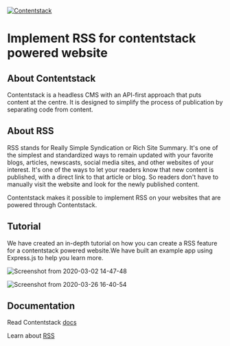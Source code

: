 [![Contentstack](https://www.contentstack.com/docs/static/images/contentstack.png)](https://www.contentstack.com/)


# Implement RSS for contentstack powered website

## About Contentstack

Contentstack is a headless CMS with an API-first approach that puts content at the centre. It is designed to simplify the process of publication by separating code from content.

## About RSS

RSS stands for Really Simple Syndication or Rich Site Summary. It's one of the simplest and standardized ways to remain updated with your favorite blogs, articles, newscasts, social media sites, and other websites of your interest. 
It's one of the ways to let your readers know that new content is published, with a direct link to that article or blog. So readers don't have to manually visit the website and look for the newly published content. 

Contentstack makes it possible to implement RSS on your websites that are powered through Contentstack.

## Tutorial

We have created an in-depth tutorial on how you can create a RSS feature for a contentstack powered website.We have built an example app using Express.js to help you learn more.

![Screenshot from 2020-03-02 14-47-48](https://user-images.githubusercontent.com/29656920/77642328-7e626d00-6f83-11ea-8185-f1fe5765fd16.png)

![Screenshot from 2020-03-26 16-40-54](https://user-images.githubusercontent.com/29656920/77642349-85897b00-6f83-11ea-9a5e-f94cf6101913.png)

## Documentation

Read Contentstack [docs](https://www.contentstack.com/docs/)

Learn about [RSS](https://en.wikipedia.org/wiki/RSS)

